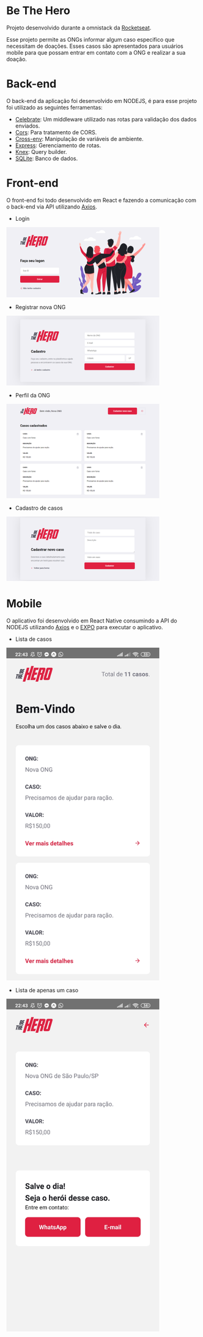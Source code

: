 # Be The Hero
Projeto desenvolvido durante a omnistack da [Rocketseat](http://rocketseat.com.br).

Esse projeto permite as ONGs informar algum caso especifico que necessitam de doações. Esses casos são apresentados para usuários mobile para que possam entrar em contato com a ONG e realizar a sua doação.

# Back-end
O back-end da aplicação foi desenvolvido em NODEJS, é para esse projeto foi utilizado as seguintes ferramentas:
* [Celebrate](https://github.com/arb/celebrate): Um middleware utilizado nas rotas para validação dos dados enviados.
* [Cors](https://github.com/expressjs/cors): Para tratamento de CORS.
* [Cross-env](https://github.com/kentcdodds/cross-env): Manipulação de variáveis de ambiente.
* [Express](https://github.com/expressjs/express): Gerenciamento de rotas.
* [Knex](https://github.com/knex/knex): Query builder.
* [SQLite](https://www.sqlite.org/index.html): Banco de dados.

# Front-end
O front-end foi todo desenvolvido em React e fazendo a comunicação com o back-end via API utilizando [Axios](https://github.com/axios/axios).

* Login
<img src="https://github.com/felipeurbansk/react-be-the-hero/blob/master/screen/login.png" alt="Login" width="400"/>

* Registrar nova ONG
<img src="https://github.com/felipeurbansk/react-be-the-hero/blob/master/screen/register.png" alt="Registrar nova ONG" width="400"/>

* Perfil da ONG
<img src="https://github.com/felipeurbansk/react-be-the-hero/blob/master/screen/profile_list_incidents.png" alt="Perfil da ONG" width="400"/>

* Cadastro de casos
<img src="https://github.com/felipeurbansk/react-be-the-hero/blob/master/screen/register_incidents.png" alt="Registro de casos" width="400"/>

# Mobile
O aplicativo foi desenvolvido em React Native consumindo a API do NODEJS utilizando [Axios](https://github.com/axios/axios) e o [EXPO](https://github.com/expo/expo) para executar o aplicativo.

* Lista de casos
<img src="https://github.com/felipeurbansk/react-be-the-hero/blob/master/screen/app_list_all_incidents.jpg" alt="Lista de casos" width="400"/>

* Lista de apenas um caso
<img src="https://github.com/felipeurbansk/react-be-the-hero/blob/master/screen/app_list_single_incidents.jpg" alt="Lista de um caso" width="400"/>
